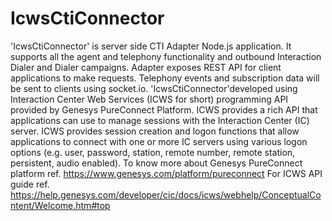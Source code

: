 # IcwsCtiConnector
'IcwsCtiConnector' is server side CTI Adapter Node.js application. It supports all the agent and telephony functionality and outbound Interaction Dialer and Dialer campaigns. Adapter exposes REST API for client applications to make requests. Telephony events and subscription data will be sent to clients using socket.io.  'IcwsCtiConnector'developed using Interaction Center Web Services (ICWS for short) programming API provided by Genesys PureConnect Platform.  ICWS provides a rich API that applications can use to manage sessions with the Interaction Center (IC) server. ICWS provides session creation and logon functions that allow applications to connect with one or more IC servers using various logon options (e.g. user, password, station, remote number, remote station, persistent, audio enabled).  To know more about Genesys PureConnect platform ref. https://www.genesys.com/platform/pureconnect For ICWS API guide ref. https://help.genesys.com/developer/cic/docs/icws/webhelp/ConceptualContent/Welcome.htm#top
